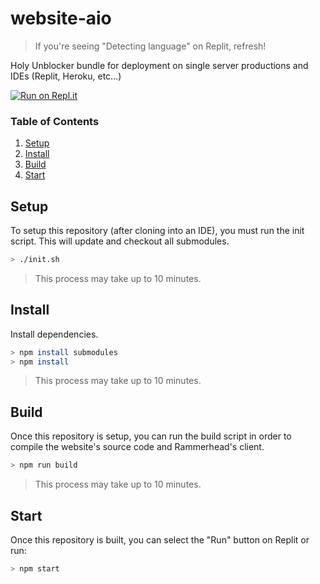 # website-aio

> If you're seeing "Detecting language" on Replit, refresh!

Holy Unblocker bundle for deployment on single server productions and IDEs (Replit, Heroku, etc...)

[![Run on Repl.it](https://repl.it/badge/github/e9x/website-aio)](https://repl.it/github/e9x/website-aio)

### Table of Contents

1. [Setup](#setup)
2. [Install](#install)
3. [Build](#build)
4. [Start](#start)

## Setup

To setup this repository (after cloning into an IDE), you must run the init script. This will update and checkout all submodules.

```sh
> ./init.sh
```

> This process may take up to 10 minutes.

## Install

Install dependencies.

```sh
> npm install submodules
> npm install
```

> This process may take up to 10 minutes.

## Build

Once this repository is setup, you can run the build script in order to compile the website's source code and Rammerhead's client.

```sh
> npm run build
```

> This process may take up to 10 minutes.

## Start

Once this repository is built, you can select the "Run" button on Replit or run:

```sh
> npm start
```
